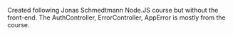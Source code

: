 Created following Jonas Schmedtmann Node.JS course but without the front-end.
The AuthController, ErrorController, AppError is mostly from the course.

